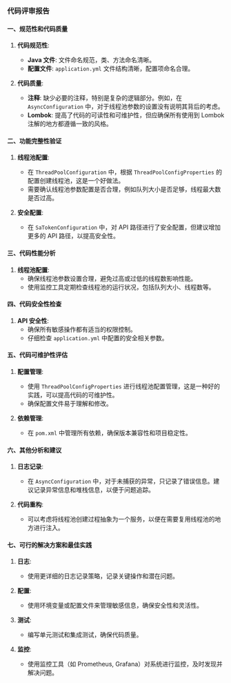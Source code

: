 ### 代码评审报告

#### 一、规范性和代码质量

1. **代码规范性**:
   - **Java 文件**: 文件命名规范，类、方法命名清晰。
   - **配置文件**: `application.yml` 文件结构清晰，配置项命名合理。

2. **代码质量**:
   - **注释**: 缺少必要的注释，特别是复杂的逻辑部分。例如，在 `AsyncConfiguration` 中，对于线程池参数的设置没有说明其背后的考虑。
   - **Lombok**: 提高了代码的可读性和可维护性，但应确保所有使用到 Lombok 注解的地方都遵循一致的风格。

#### 二、功能完整性验证

1. **线程池配置**:
   - 在 `ThreadPoolConfiguration` 中，根据 `ThreadPoolConfigProperties` 的配置创建线程池，这是一个好做法。
   - 需要确认线程池参数配置是否合理，例如队列大小是否足够，线程最大数是否过高。

2. **安全配置**:
   - 在 `SaTokenConfiguration` 中，对 API 路径进行了安全配置，但建议增加更多的 API 路径，以提高安全性。

#### 三、代码性能分析

1. **线程池配置**:
   - 确保线程池参数设置合理，避免过高或过低的线程数影响性能。
   - 使用监控工具定期检查线程池的运行状况，包括队列大小、线程数等。

#### 四、代码安全性检查

1. **API 安全性**:
   - 确保所有敏感操作都有适当的权限控制。
   - 仔细检查 `application.yml` 中配置的安全相关参数。

#### 五、代码可维护性评估

1. **配置管理**:
   - 使用 `ThreadPoolConfigProperties` 进行线程池配置管理，这是一种好的实践，可以提高代码的可维护性。
   - 确保配置文件易于理解和修改。

2. **依赖管理**:
   - 在 `pom.xml` 中管理所有依赖，确保版本兼容性和项目稳定性。

#### 六、其他分析和建议

1. **日志记录**:
   - 在 `AsyncConfiguration` 中，对于未捕获的异常，只记录了错误信息。建议记录异常信息和堆栈信息，以便于问题追踪。

2. **代码重构**:
   - 可以考虑将线程池创建过程抽象为一个服务，以便在需要复用线程池的地方进行注入。

#### 七、可行的解决方案和最佳实践

1. **日志**:
   - 使用更详细的日志记录策略，记录关键操作和潜在问题。

2. **配置**:
   - 使用环境变量或配置文件来管理敏感信息，确保安全性和灵活性。

3. **测试**:
   - 编写单元测试和集成测试，确保代码质量。

4. **监控**:
   - 使用监控工具（如 Prometheus, Grafana）对系统进行监控，及时发现并解决问题。